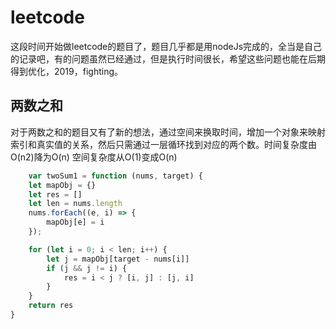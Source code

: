 # leetcode
这段时间开始做leetcode的题目了，题目几乎都是用nodeJs完成的，全当是自己的记录吧，有的问题虽然已经通过，但是执行时间很长，希望这些问题也能在后期得到优化，2019，fighting。

## 两数之和
对于两数之和的题目又有了新的想法，通过空间来换取时间，增加一个对象来映射索引和真实值的关系，然后只需通过一层循环找到对应的两个数。时间复杂度由O(n2)降为O(n) 空间复杂度从O(1)变成O(n)

```javascript
    var twoSum1 = function (nums, target) {
    let mapObj = {}
    let res = []
    let len = nums.length
    nums.forEach((e, i) => {
        mapObj[e] = i
    });

    for (let i = 0; i < len; i++) {
        let j = mapObj[target - nums[i]]
        if (j && j != i) {
            res = i < j ? [i, j] : [j, i]
        }
    }
    return res
}
```
